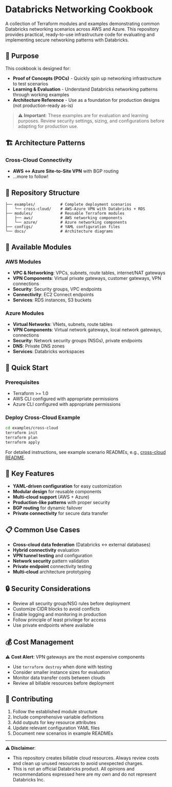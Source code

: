 # Databricks Networking Cookbook

A collection of Terraform modules and examples demonstrating common Databricks networking scenarios across AWS and Azure. This repository provides practical, ready-to-use infrastructure code for evaluating and implementing secure networking patterns with Databricks.

## 🎯 Purpose

This cookbook is designed for:
- **Proof of Concepts (POCs)** - Quickly spin up networking infrastructure to test scenarios
- **Learning & Evaluation** - Understand Databricks networking patterns through working examples
- **Architecture Reference** - Use as a foundation for production designs (not production-ready as-is)

> ⚠️ **Important**: These examples are for evaluation and learning purposes. Review security settings, sizing, and configurations before adapting for production use.

## 🏗️ Architecture Patterns

### Cross-Cloud Connectivity
- **AWS ↔ Azure Site-to-Site VPN** with BGP routing
- ...more to follow!

## 📁 Repository Structure

```
├── examples/           # Complete deployment scenarios
│   └── cross-cloud/    # AWS-Azure VPN with Databricks + RDS
├── modules/            # Reusable Terraform modules
│   ├── aws/            # AWS networking components
│   └── azure/          # Azure networking components
├── configs/            # YAML configuration files
└── docs/               # Architecture diagrams
```

## 🧩 Available Modules

### AWS Modules
- **VPC & Networking**: VPCs, subnets, route tables, internet/NAT gateways
- **VPN Components**: Virtual private gateways, customer gateways, VPN connections
- **Security**: Security groups, VPC endpoints
- **Connectivity**: EC2 Connect endpoints
- **Services**: RDS instances, S3 buckets

### Azure Modules
- **Virtual Networks**: VNets, subnets, route tables
- **VPN Components**: Virtual network gateways, local network gateways, connections
- **Security**: Network security groups (NSGs), private endpoints
- **DNS**: Private DNS zones
- **Services**: Databricks workspaces

## 🚀 Quick Start

### Prerequisites
- Terraform >= 1.0
- AWS CLI configured with appropriate permissions
- Azure CLI configured with appropriate permissions

### Deploy Cross-Cloud Example
```bash
cd examples/cross-cloud
terraform init
terraform plan
terraform apply
```

For detailed instructions, see example scenario READMEs, e.g., [cross-cloud README](examples/cross-cloud/README.md).

## 🔧 Key Features

- **YAML-driven configuration** for easy customization
- **Modular design** for reusable components  
- **Multi-cloud support** (AWS + Azure)
- **Production-like patterns** with proper security
- **BGP routing** for dynamic failover
- **Private connectivity** for secure data transfer

## 📋 Common Use Cases

- **Cross-cloud data federation** (Databricks ↔ external databases)
- **Hybrid connectivity** evaluation
- **VPN tunnel testing** and configuration
- **Network security** pattern validation
- **Private endpoint** connectivity testing
- **Multi-cloud** architecture prototyping

## 🔒 Security Considerations

- Review all security group/NSG rules before deployment
- Customize CIDR blocks to avoid conflicts
- Enable logging and monitoring in production
- Follow principle of least privilege for access
- Use private endpoints where available

## 💰 Cost Management

⚠️ **Cost Alert**: VPN gateways are the most expensive components

- Use `terraform destroy` when done with testing
- Consider smaller instance sizes for evaluation
- Monitor data transfer costs between clouds
- Review all billable resources before deployment

## 🤝 Contributing

1. Follow the established module structure
2. Include comprehensive variable definitions
3. Add outputs for key resource attributes
4. Update relevant configuration YAML files
5. Document new scenarios in example READMEs

---

**⚠️ Disclaimer**: 
- This repository creates billable cloud resources. Always review costs and clean up unused resources to avoid unexpected charges.
- This is not an official Databricks product. All opinions and recommendations expressed here are my own and do not represent Databricks Inc.
